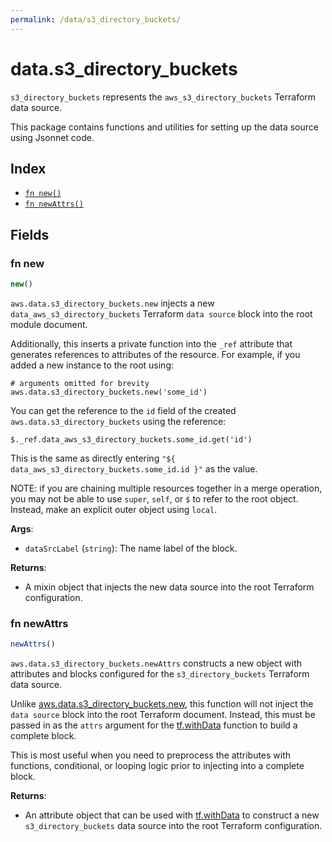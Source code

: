 ```yaml
---
permalink: /data/s3_directory_buckets/
---
```


# data.s3_directory_buckets

`s3_directory_buckets` represents the `aws_s3_directory_buckets` Terraform data source.



This package contains functions and utilities for setting up the data source using Jsonnet code.


## Index

* [`fn new()`](#fn-new)
* [`fn newAttrs()`](#fn-newattrs)

## Fields

### fn new

```ts
new()
```


`aws.data.s3_directory_buckets.new` injects a new `data_aws_s3_directory_buckets` Terraform `data source`
block into the root module document.

Additionally, this inserts a private function into the `_ref` attribute that generates references to attributes of the
resource. For example, if you added a new instance to the root using:

    # arguments omitted for brevity
    aws.data.s3_directory_buckets.new('some_id')

You can get the reference to the `id` field of the created `aws.data.s3_directory_buckets` using the reference:

    $._ref.data_aws_s3_directory_buckets.some_id.get('id')

This is the same as directly entering `"${ data_aws_s3_directory_buckets.some_id.id }"` as the value.

NOTE: if you are chaining multiple resources together in a merge operation, you may not be able to use `super`, `self`,
or `$` to refer to the root object. Instead, make an explicit outer object using `local`.

**Args**:
  - `dataSrcLabel` (`string`): The name label of the block.

**Returns**:
- A mixin object that injects the new data source into the root Terraform configuration.


### fn newAttrs

```ts
newAttrs()
```


`aws.data.s3_directory_buckets.newAttrs` constructs a new object with attributes and blocks configured for the `s3_directory_buckets`
Terraform data source.

Unlike [aws.data.s3_directory_buckets.new](#fn-new), this function will not inject the `data source`
block into the root Terraform document. Instead, this must be passed in as the `attrs` argument for the
[tf.withData](https://github.com/tf-libsonnet/core/tree/main/docs#fn-withdata) function to build a complete block.

This is most useful when you need to preprocess the attributes with functions, conditional, or looping logic prior to
injecting into a complete block.

**Returns**:
  - An attribute object that can be used with [tf.withData](https://github.com/tf-libsonnet/core/tree/main/docs#fn-withdata) to construct a new `s3_directory_buckets` data source into the root Terraform configuration.
